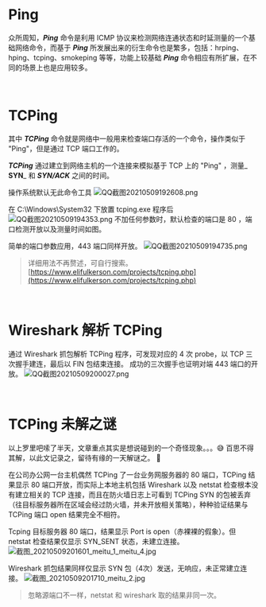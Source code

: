 # Ping
众所周知，_**Ping**_ 命令是利用 ICMP 协议来检测网络连通状态和时延测量的一个基础网络命令，而基于 _**Ping**_ 所发展出来的衍生命令也是繁多，包括：hrping、hping、tcping、smokeping 等等，功能上较基础 _**Ping**_ 命令相应有所扩展，在不同的场景上也是应用较多。

<br/>

# TCPing
其中 _**TCPing**_ 命令就是网络中一般用来检查端口存活的一个命令，操作类似于 "Ping"，但是通过 TCP 端口工作的。

_**TCPing**_ 通过建立到网络主机的一个连接来模拟基于 TCP 上的 "Ping" ，测量_ **SYN**_ 和 _**SYN/ACK**_ 之间的时间。


操作系统默认无此命令工具
![QQ截图20210509192608.png](https://cdn.nlark.com/yuque/0/2021/png/2777842/1620560503304-11f9b4be-2227-4f42-9b9c-4f5a2ab98c45.png#align=left&display=inline&height=408&margin=%5Bobject%20Object%5D&name=QQ%E6%88%AA%E5%9B%BE20210509192608.png&originHeight=408&originWidth=860&size=23365&status=done&style=none&width=860)


在 C:\Windows\System32 下放置 tcping.exe 程序后
![QQ截图20210509194353.png](https://cdn.nlark.com/yuque/0/2021/png/2777842/1620560683478-6803c887-4ad7-4ea1-ada1-193fc13b69e5.png#align=left&display=inline&height=229&margin=%5Bobject%20Object%5D&name=QQ%E6%88%AA%E5%9B%BE20210509194353.png&originHeight=229&originWidth=489&size=8695&status=done&style=none&width=489)
不加任何参数时，默认检查的端口是 80 ，端口检测开放以及测量时间如图。


简单的端口参数应用，443 端口同样开放。
![QQ截图20210509194735.png](https://cdn.nlark.com/yuque/0/2021/png/2777842/1620560862496-67a9bdd0-398a-4d20-aa53-809411a4a40c.png#align=left&display=inline&height=204&margin=%5Bobject%20Object%5D&name=QQ%E6%88%AA%E5%9B%BE20210509194735.png&originHeight=204&originWidth=472&size=7099&status=done&style=none&width=472)


> 详细用法不再赘述，可自行搜索。
> [https://www.elifulkerson.com/projects/tcping.php](https://www.elifulkerson.com/projects/tcping.php)

<br/>

# Wireshark 解析 TCPing
通过 Wireshark 抓包解析 TCPing 程序，可发现对应的 4 次 probe，以 TCP 三次握手建连，最后以 FIN 包结束连接。 成功的三次握手也证明对端 443 端口的开放。
![QQ截图20210509200027.png](https://cdn.nlark.com/yuque/0/2021/png/2777842/1620561640334-910babf1-c380-4725-baa9-22b065238134.png#align=left&display=inline&height=342&margin=%5Bobject%20Object%5D&name=QQ%E6%88%AA%E5%9B%BE20210509200027.png&originHeight=342&originWidth=1102&size=58787&status=done&style=none&width=1102)

<br/>

# TCPing 未解之谜
以上罗里吧嗦了半天，文章重点其实是想说碰到的一个奇怪现象。。。😅  百思不得其解，以此文记录之，留待有缘的一天解谜之。 🤣


在公司办公网一台主机偶然 TCPing 了一台业务网服务器的 80 端口，TCPing 结果显示 80 端口开放，而实际上本地主机包括 Wireshark 以及 netstat 检查根本没有建立相关的 TCP 连接，而且在防火墙日志上可看到 TCPing SYN 的包被丢弃（往目标服务器所在区域会经过防火墙，并未开放相关策略），种种验证结果与 TCPing 端口 open 结果完全不相符。


Tcping 目标服务器 80 端口，结果显示 Port is open（赤裸裸的假象）。但 netstat 检查结果仅显示 SYN_SENT 状态，未建立连接。
![截图_20210509201601_meitu_1_meitu_4.jpg](https://cdn.nlark.com/yuque/0/2021/jpeg/2777842/1620564245432-31124a1b-9fbf-4841-bfe5-45bf69e17e0c.jpeg#align=left&display=inline&height=303&margin=%5Bobject%20Object%5D&name=%E6%88%AA%E5%9B%BE_20210509201601_meitu_1_meitu_4.jpg&originHeight=303&originWidth=543&size=54328&status=done&style=none&width=543)


Wireshark 抓包结果同样仅显示 SYN 包（4次）发送，无响应，未正常建立连接。
![截图_20210509201710_meitu_2.jpg](https://cdn.nlark.com/yuque/0/2021/jpeg/2777842/1620563902281-c55d7cd4-1b60-4779-a6ab-4269bb1fa8bb.jpeg#align=left&display=inline&height=260&margin=%5Bobject%20Object%5D&name=%E6%88%AA%E5%9B%BE_20210509201710_meitu_2.jpg&originHeight=260&originWidth=1198&size=242974&status=done&style=none&width=1198)
> 忽略源端口不一样，netstat 和 wireshark 取的结果非同一次。



